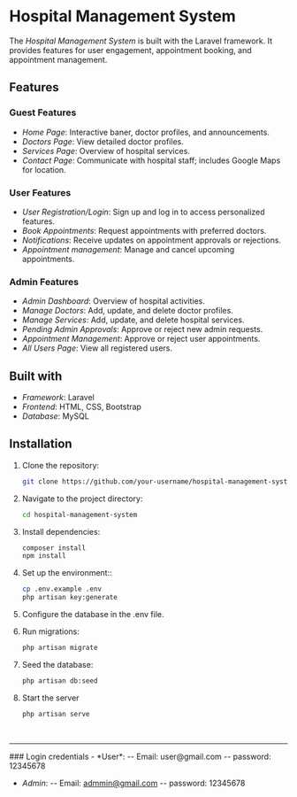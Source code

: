 # Hospital Management System

The *Hospital Management System* is built with the Laravel framework. It provides features for user engagement, appointment booking, and appointment management.



## Features

### Guest Features
- *Home Page*: Interactive baner, doctor profiles, and announcements.
- *Doctors Page*: View detailed doctor profiles.
- *Services Page*: Overview of hospital services.
- *Contact Page*: Communicate with hospital staff; includes Google Maps for location.

### User Features
- *User Registration/Login*: Sign up and log in to access personalized features.
- *Book Appointments*: Request appointments with preferred doctors.
- *Notifications*: Receive updates on appointment approvals or rejections.
- *Appointment management*: Manage and cancel upcoming appointments.

### Admin Features
- *Admin Dashboard*: Overview of hospital activities.
- *Manage Doctors*: Add, update, and delete doctor profiles.
- *Manage Services*: Add, update, and delete hospital services.
- *Pending Admin Approvals*: Approve or reject new admin requests.
- *Appointment Management*: Approve or reject user appointments.
- *All Users Page*: View all registered users.



## Built with
- *Framework*: Laravel
- *Frontend*: HTML, CSS, Bootstrap
- *Database*: MySQL



## Installation

1. Clone the repository:
   ```bash
   git clone https://github.com/your-username/hospital-management-system.git
   
2. Navigate to the project directory:
   ```bash
   cd hospital-management-system
   
3. Install dependencies:
   ```bash
   composer install
   npm install
   
4. Set up the environment::
   ```bash
   cp .env.example .env
   php artisan key:generate
   
5. Configure the database in the .env file.

6. Run migrations:
   ```bash
   php artisan migrate
   
7. Seed the database:
   ```bash
   php artisan db:seed
   
8. Start the server
   ```bash
   php artisan serve
<br>
<hr>
### Login credentials
- *User*:
--   Email: user@gmail.com
--   password: 12345678
  
- *Admin*: 
--   Email: admmin@gmail.com
--   password: 12345678
